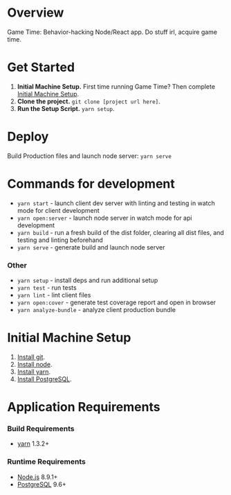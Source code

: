 # Overview

Game Time: Behavior-hacking Node/React app. Do stuff irl, acquire game time.

# Get Started

1. **Initial Machine Setup.** First time running Game Time? Then complete [Initial Machine Setup](#initial-machine-setup).
2. **Clone the project.** `git clone [project url here]`.
3. **Run the Setup Script.** `yarn setup`.

# Deploy

Build Production files and launch node server: `yarn serve`

# Commands for development

* `yarn start` - launch client dev server with linting and testing in watch mode for client development
* `yarn open:server` - launch node server in watch mode for api development
* `yarn build` - run a fresh build of the dist folder, clearing all dist files, and testing and linting beforehand
* `yarn serve` - generate build and launch node server

### Other

* `yarn setup` - install deps and run additional setup
* `yarn test` - run tests
* `yarn lint` - lint client files
* `yarn open:cover` - generate test coverage report and open in browser
* `yarn analyze-bundle` - analyze client production bundle

# Initial Machine Setup

1. [Install git](https://git-scm.com/downloads).
2. [Install node](https://nodejs.org/en/download/).
3. [Install yarn](https://yarnpkg.com/lang/en/docs/install/).
4. [Install PostgreSQL](https://www.postgresql.org/).

# Application Requirements

### Build Requirements

* [yarn](https://yarnpkg.com/en/) 1.3.2+

### Runtime Requirements

* [Node.js](https://nodejs.org/en/) 8.9.1+
* [PostgreSQL](https://www.postgresql.org/) 9.6+